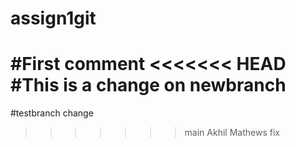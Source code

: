 # assign1git
#First comment
<<<<<<< HEAD
#This is a change on newbranch
=======
#testbranch change
>>>>>>> main
Akhil Mathews
fix
